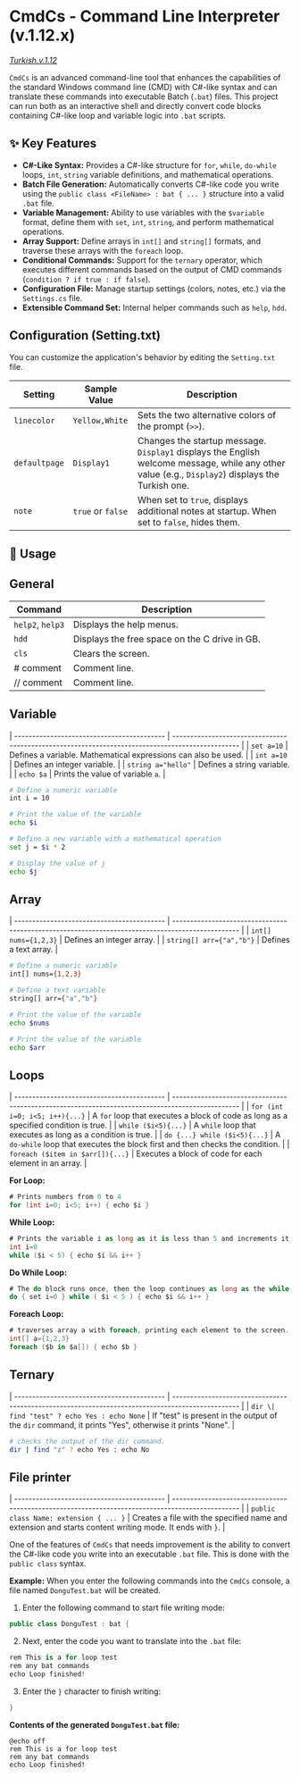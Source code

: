 # CmdCs - Command Line Interpreter (v.1.12.x)

[_Turkish.v.1.12_](document_cmdcs_v.1.12.x.tr.md)

`CmdCs` is an advanced command-line tool that enhances the capabilities of the standard Windows command line (CMD) with C#-like syntax and can translate these commands into executable Batch (`.bat`) files. This project can run both as an interactive shell and directly convert code blocks containing C#-like loop and variable logic into `.bat` scripts.

## ✨ Key Features

- **C#-Like Syntax:** Provides a C#-like structure for `for`, `while`, `do-while` loops, `int`, `string` variable definitions, and mathematical operations.
- **Batch File Generation:** Automatically converts C#-like code you write using the `public class <FileName> : bat { ... }` structure into a valid `.bat` file.
- **Variable Management:** Ability to use variables with the `$variable` format, define them with `set`, `int`, `string`, and perform mathematical operations.
- **Array Support:** Define arrays in `int[]` and `string[]` formats, and traverse these arrays with the `foreach` loop.
- **Conditional Commands:** Support for the `ternary` operator, which executes different commands based on the output of CMD commands (`condition ? if true : if false`).
- **Configuration File:** Manage startup settings (colors, notes, etc.) via the `Settings.cs` file.
- **Extensible Command Set:** Internal helper commands such as `help`, `hdd`.

## Configuration (Setting.txt)

You can customize the application's behavior by editing the `Setting.txt` file.

| Setting       | Sample Value      | Description                                                                                                                                      |
| ------------- | ----------------- | ------------------------------------------------------------------------------------------------------------------------------------------------ |
| `linecolor`   | `Yellow,White`    | Sets the two alternative colors of the prompt (`>>`).                                                                                            |
| `defaultpage` | `Display1`        | Changes the startup message. `Display1` displays the English welcome message, while any other value (e.g., `Display2`) displays the Turkish one. |
| `note`        | `true` or `false` | When set to `true`, displays additional notes at startup. When set to `false`, hides them.                                                       |

## 🚀 Usage

## General

| Command          | Description                                   |
| ---------------- | --------------------------------------------- |
| `help2`, `help3` | Displays the help menus.                      |
| `hdd`            | Displays the free space on the C drive in GB. |
| `cls`            | Clears the screen.                            |
| # comment        | Comment line.                                 |
| // comment       | Comment line.                                 |

## Variable

| ------------------------------------------ | ------------------------------------------------------------------------------------------------ |
| `set a=10` | Defines a variable. Mathematical expressions can also be used. |
| `int a=10` | Defines an integer variable. |
| `string a="hello"` | Defines a string variable. |
| `echo $a` | Prints the value of variable `a`. |

```bash
# Define a numeric variable
int i = 10

# Print the value of the variable
echo $i

# Define a new variable with a mathematical operation
set j = $i * 2

# Display the value of j
echo $j
```

## Array

| ------------------------------------------ | ------------------------------------------------------------------------------------------------ |
| `int[] nums={1,2,3}` | Defines an integer array. |
| `string[] arr={"a","b"}` | Defines a text array. |

```bash
# Define a numeric variable
int[] nums={1,2,3}

# Define a text variable
string[] arr={"a","b"}

# Print the value of the variable
echo $nums

# Print the value of the variable
echo $arr

```

## Loops

| ------------------------------------------ | ------------------------------------------------------------------------------------------------ |
| `for (int i=0; i<5; i++){...}` | A `for` loop that executes a block of code as long as a specified condition is true. |
| `while ($i<5){...}` | A `while` loop that executes as long as a condition is true. |
| `do {...} while ($i<5){...}` | A `do-while` loop that executes the block first and then checks the condition. |
| `foreach ($item in $arr[]){...}` | Executes a block of code for each element in an array. |

**For Loop:**

```csharp
# Prints numbers from 0 to 4
for (int i=0; i<5; i++) { echo $i }
```

**While Loop:**

```csharp
# Prints the variable i as long as it is less than 5 and increments it by one at each step.
int i=0
while ($i < 5) { echo $i && i++ }
```

**Do While Loop:**

```csharp
# The do block runs once, then the loop continues as long as the while condition is true.
do { set i=0 } while ( $i < 5 ) { echo $i && i++ }
```

**Foreach Loop:**

```csharp
# traverses array a with foreach, printing each element to the screen.
int[] a={1,2,3}
foreach ($b in $a[]) { echo $b }

```

## Ternary

| ------------------------------------------ | ------------------------------------------------------------------------------------------------ |
| `dir \| find "test" ? echo Yes : echo None` | If "test" is present in the output of the `dir` command, it prints "Yes", otherwise it prints "None". |

```bash
# checks the output of the dir command.
dir | find "z" ? echo Yes : echo No
```

## File printer

| ------------------------------------------ | ------------------------------------------------------------------------------------------------ |
| `public class Name: extension { ... }` | Creates a file with the specified name and extension and starts content writing mode. It ends with `}`. |

One of the features of `CmdCs` that needs improvement is the ability to convert the C#-like code you write into an executable `.bat` file. This is done with the `public class` syntax.

**Example:**
When you enter the following commands into the `CmdCs` console, a file named `DonguTest.bat` will be created.

1. Enter the following command to start file writing mode:

```csharp
public class DonguTest : bat {
```

2. Next, enter the code you want to translate into the `.bat` file:

```csharp
rem This is a for loop test
rem any bat commands
echo Loop finished!
```

3. Enter the `}` character to finish writing:

```csharp
}
```

**Contents of the generated `DonguTest.bat` file:**

```batch
@echo off
rem This is a for loop test
rem any bat commands
echo Loop finished!
```
